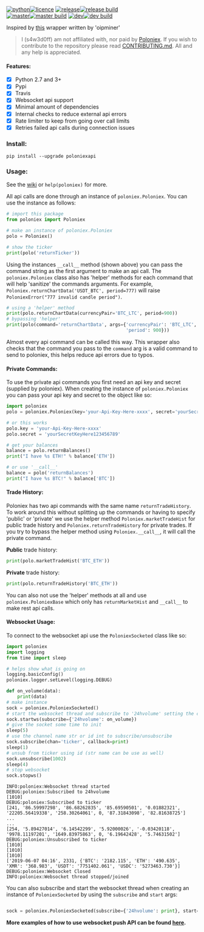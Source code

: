 [![python](https://img.shields.io/badge/python-2.7%20%26%203-blue.svg)![licence](https://img.shields.io/badge/licence-GPL%20v2-blue.svg)](https://github.com/s4w3d0ff/python-poloniex/blob/master/LICENSE) [![release](https://img.shields.io/github/release/s4w3d0ff/python-poloniex.svg)![release build](https://travis-ci.com/s4w3d0ff/python-poloniex.svg?branch=v0.5.9)](https://github.com/s4w3d0ff/python-poloniex/releases)  
[![master](https://img.shields.io/badge/branch-master-blue.svg)![master build](https://travis-ci.com/s4w3d0ff/python-poloniex.svg?branch=master)](https://github.com/s4w3d0ff/python-poloniex/tree/master) [![dev](https://img.shields.io/badge/branch-dev-blue.svg)![dev build](https://travis-ci.com/s4w3d0ff/python-poloniex.svg?branch=dev)](https://github.com/s4w3d0ff/python-poloniex/tree/dev)  

Inspired by [this](http://pastebin.com/8fBVpjaj) wrapper written by 'oipminer'  
> I (s4w3d0ff) am not affiliated with, nor paid by [Poloniex](https://poloniex.com). If you wish to contribute to the repository please read [CONTRIBUTING.md](https://github.com/s4w3d0ff/python-poloniex/blob/master/CONTRIBUTING.md). All and any help is appreciated.
#### Features:
- [x] Python 2.7 and 3+
- [x] Pypi
- [x] Travis
- [x] Websocket api support
- [x] Minimal amount of dependencies
- [x] Internal checks to reduce external api errors
- [x] Rate limiter to keep from going over call limits
- [x] Retries failed api calls during connection issues

### Install:
```
pip install --upgrade poloniexapi
```

### Usage:
See the [wiki](https://github.com/s4w3d0ff/python-poloniex/wiki) or `help(poloniex)` for more.

All api calls are done through an instance of `poloniex.Poloniex`. You can use the instance as follows:
```python
# import this package
from poloniex import Poloniex

# make an instance of poloniex.Poloniex
polo = Poloniex()

# show the ticker
print(polo('returnTicker'))
```
Using the instances `__call__` method (shown above) you can pass the command string as the first argument to make an api call. The `poloniex.Poloniex` class also has 'helper' methods for each command that will help 'sanitize' the commands arguments. For example, `Poloniex.returnChartData('USDT_BTC', period=777)` will raise `PoloniexError("777 invalid candle period")`.

```python
# using a 'helper' method
print(polo.returnChartData(currencyPair='BTC_LTC', period=900))
# bypassing 'helper'
print(polo(command='returnChartData', args={'currencyPair': 'BTC_LTC',
                                            'period': 900}))
```
Almost every api command can be called this way. This wrapper also checks that the command you pass to the `command` arg is a valid command to send to poloniex, this helps reduce api errors due to typos.

#### Private Commands:
To use the private api commands you first need an api key and secret (supplied by poloniex). When creating the instance of `poloniex.Poloniex` you can pass your api key and secret to the object like so:

```python
import poloniex
polo = poloniex.Poloniex(key='your-Api-Key-Here-xxxx', secret='yourSecretKeyHere123456789')

# or this works
polo.key = 'your-Api-Key-Here-xxxx'
polo.secret = 'yourSecretKeyHere123456789'

# get your balances
balance = polo.returnBalances()
print("I have %s ETH!" % balance['ETH'])

# or use '__call__'
balance = polo('returnBalances')
print("I have %s BTC!" % balance['BTC'])
```
#### Trade History:
Poloniex has two api commands with the same name `returnTradeHistory`. To work around this without splitting up the commands or having to specify 'public' or 'private' we use the helper method `Poloniex.marketTradeHist` for public trade history and `Poloniex.returnTradeHistory` for private trades. If you try to bypass the helper method using `Poloniex.__call__`, it will call the private command.

**Public** trade history:
```python
print(polo.marketTradeHist('BTC_ETH'))
```
**Private** trade history:
```python
print(polo.returnTradeHistory('BTC_ETH'))
```

You can also not use the 'helper' methods at all and use `poloniex.PoloniexBase` which only has `returnMarketHist` and `__call__` to make rest api calls.

#### Websocket Usage:
To connect to the websocket api use the `PoloniexSocketed` class like so:
```python
import poloniex
import logging
from time import sleep

# helps show what is going on
logging.basicConfig()
poloniex.logger.setLevel(logging.DEBUG)

def on_volume(data):
    print(data)
# make instance
sock = poloniex.PoloniexSocketed()
# start the websocket thread and subscribe to '24hvolume' setting the callback to 'on_volume'
sock.startws(subscribe={'24hvolume': on_volume})
# give the socket some time to init
sleep(5)
# use the channel name str or id int to subscribe/unsubscribe
sock.subscribe(chan='ticker', callback=print)
sleep(1)
# unsub from ticker using id (str name can be use as well)
sock.unsubscribe(1002)
sleep(4)
# stop websocket
sock.stopws()

```

```
INFO:poloniex:Websocket thread started
DEBUG:poloniex:Subscribed to 24hvolume
[1010]
DEBUG:poloniex:Subscribed to ticker
[241, '86.59997298', '86.68262835', '85.69590501', '0.01882321', '22205.56419338', '258.30264061', 0, '87.31843098', '82.81638725']
...
...
[254, '5.89427014', '6.14542299', '5.92000026', '-0.03420118', '9978.11197201', '1649.83975863', 0, '6.19642428', '5.74631502']
DEBUG:poloniex:Unsubscribed to ticker
[1010]
[1010]
[1010]
['2019-06-07 04:16', 2331, {'BTC': '2182.115', 'ETH': '490.635', 'XMR': '368.983', 'USDT': '7751402.061', 'USDC': '5273463.730'}]
DEBUG:poloniex:Websocket Closed
INFO:poloniex:Websocket thread stopped/joined
```
You can also subscribe and start the websocket thread when creating an instance of `PoloniexSocketed` by using the `subscribe` and `start` args:
```python

sock = poloniex.PoloniexSocketed(subscribe={'24hvolume': print}, start=True)

```


**More examples of how to use websocket push API can be found [here](https://github.com/s4w3d0ff/python-poloniex/tree/master/examples).**
